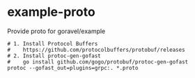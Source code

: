 # example-proto

Provide proto for goravel/example

```shell
# 1. Install Protocol Buffers
#    https://github.com/protocolbuffers/protobuf/releases
# 2. Install protoc-gen-gofast
#    go install github.com/gogo/protobuf/protoc-gen-gofast
protoc --gofast_out=plugins=grpc:. *.proto
```
